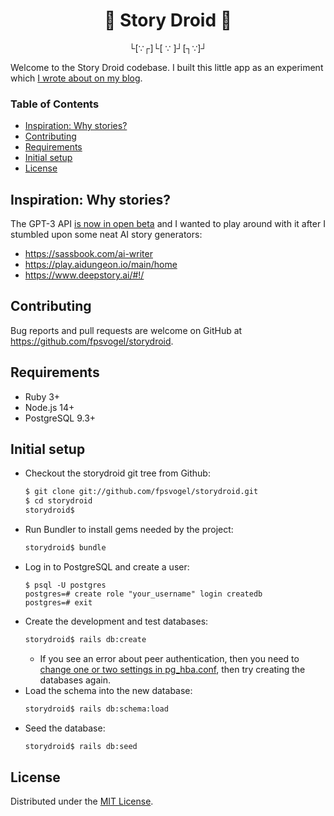 <h1 align="center">🤖 Story Droid 🤖</h1>
<p align="center">└[∵┌]└[ ∵ ]┘[┐∵]┘</p>

Welcome to the Story Droid codebase. I built this little app as an experiment which [I wrote about on my blog](https://fpsvogel.com/posts/2021/gpt3-ai-story-writer).

### Table of Contents

- [Inspiration: Why stories?](#inspiration-why-stories)
- [Contributing](#contributing)
- [Requirements](#requirements)
- [Initial setup](#initial-setup)
- [License](#license)

## Inspiration: Why stories?

The GPT-3 API [is now in open beta](https://beta.openai.com) and I wanted to play around with it after I stumbled upon some neat AI story generators:

- https://sassbook.com/ai-writer
- https://play.aidungeon.io/main/home
- https://www.deepstory.ai/#!/

## Contributing

Bug reports and pull requests are welcome on GitHub at https://github.com/fpsvogel/storydroid.

## Requirements

- Ruby 3+
- Node.js 14+
- PostgreSQL 9.3+

## Initial setup

- Checkout the storydroid git tree from Github:
    ```sh
    $ git clone git://github.com/fpsvogel/storydroid.git
    $ cd storydroid
    storydroid$
    ```
- Run Bundler to install gems needed by the project:
    ```sh
    storydroid$ bundle
    ```
- Log in to PostgreSQL and create a user:
    ```
    $ psql -U postgres
    postgres=# create role "your_username" login createdb
    postgres=# exit
    ```
- Create the development and test databases:
    ```sh
    storydroid$ rails db:create
    ```
  - If you see an error about peer authentication, then you need to [change one or two settings in pg_hba.conf](https://stackoverflow.com/questions/18664074/getting-error-peer-authentication-failed-for-user-postgres-when-trying-to-ge), then try creating the databases again.
- Load the schema into the new database:
    ```sh
    storydroid$ rails db:schema:load
    ```
- Seed the database:
    ```sh
    storydroid$ rails db:seed
    ```

## License

Distributed under the [MIT License](https://opensource.org/licenses/MIT).
